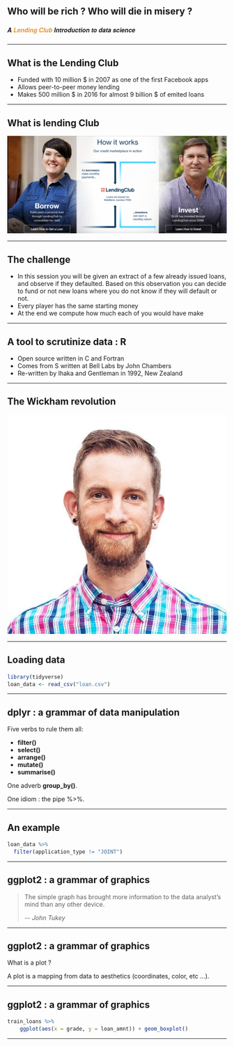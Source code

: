 ## Who will be rich ? Who will die in misery ?
##### <span style="font-family:Helvetica Neue; font-weight:bold">A <span style="color:#e49436">Lending Club</span> Introduction to data science</span>

---

## What is the Lending Club

* Funded with 10 million $ in 2007 as one of the first Facebook apps
* Allows peer-to-peer money lending
* Makes 500 million $ in 2016 for almost 9 billion $ of emited loans

---

## What is lending Club

![Image-Absolute](assets/lending_club_description.png)

---

## The challenge

* In this session you will be given an extract of a few already issued loans, and observe if they defaulted. Based on this observation you can decide to fund or not new loans where you do not know if they will default or not.
* Every player has the same starting money
* At the end we compute how much each of you would have make

---

## A tool to scrutinize data : R

* Open source written in C and Fortran
* Comes from S written at Bell Labs by John Chambers
* Re-written by Ihaka and Gentleman in 1992, New Zealand

---

## The Wickham revolution

![Image-Absolute](assets/wickham.jpg)

---

## Loading data

```R
library(tidyverse)
loan_data <- read_csv("loan.csv")
```

---

## dplyr : a grammar of data manipulation

Five verbs to rule them all:
* **filter()**
* **select()**
* **arrange()**
* **mutate()**
* **summarise()**

One adverb **group_by()**.

One idiom : the pipe %>%.

---

## An example

```R
loan_data %>%
  filter(application_type != "JOINT")
```

---

## ggplot2 : a grammar of graphics

> The simple graph has brought more information to the data analyst’s mind than any other device.
>
> -- <cite>John Tukey</cite>

---

## ggplot2 : a grammar of graphics

What is a plot ?

A plot is a mapping from data to aesthetics (coordinates, color, etc ...).

---

## ggplot2 : a grammar of graphics

```R
train_loans %>%
    ggplot(aes(x = grade, y = loan_amnt)) + geom_boxplot()
```

---

